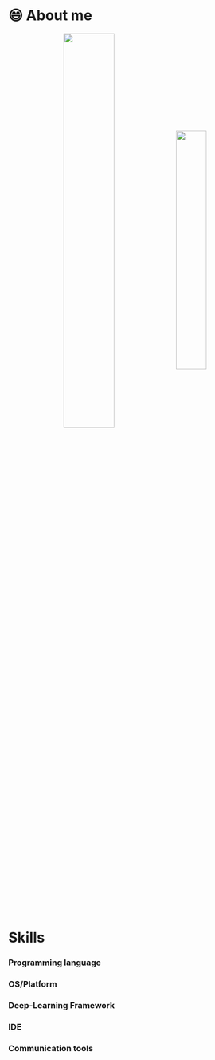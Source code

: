 # 😄 About me
<div align="center">
<img width=45% height=auto align="center" src="https://github-readme-stats.vercel.app/api?username=wooilahn&show_icons=true&theme=swift"/>
<img width=35% align="center" src="http://mazassumnida.wtf/api/v2/generate_badge?boj=boxer1532"/>
</div>
       
       
       
# Skills
### Programming language

### OS/Platform


### Deep-Learning Framework

### IDE

### Communication tools


<!--
![wooilahn's GitHub stats](https://github-readme-stats.vercel.app/api?username=wooilahn&show_icons=true&theme=swift) 
![Solved.ac Profile](http://mazassumnida.wtf/api/generate_badge?boj=boxer1532) 
-->


<!--
- 🔭 I’m currently working on ...
- 🌱 I’m currently learning ...
- 👯 I’m looking to collaborate on ...
- 🤔 I’m looking for help with ...
- 💬 Ask me about ...
- 📫 How to reach me: ...
- 😄 Pronouns: ...
- ⚡ Fun fact: ...
-->
